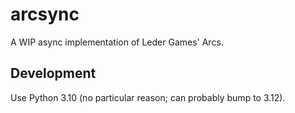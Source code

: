 # arcsync

A WIP async implementation of Leder Games' Arcs.

## Development

Use Python 3.10 (no particular reason; can probably bump to 3.12).

